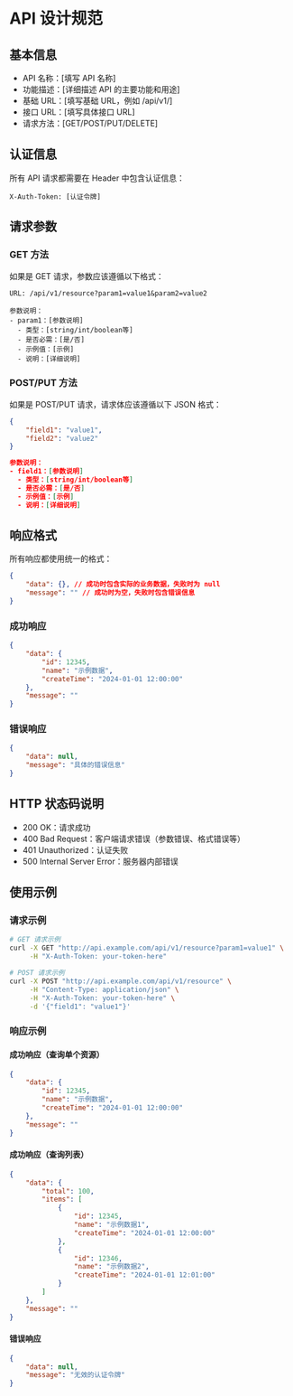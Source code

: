 # API 设计规范

## 基本信息
- API 名称：[填写 API 名称]
- 功能描述：[详细描述 API 的主要功能和用途]
- 基础 URL：[填写基础 URL，例如 /api/v1/]
- 接口 URL：[填写具体接口 URL]
- 请求方法：[GET/POST/PUT/DELETE]

## 认证信息
所有 API 请求都需要在 Header 中包含认证信息：
```
X-Auth-Token: [认证令牌]
```

## 请求参数
### GET 方法
如果是 GET 请求，参数应该遵循以下格式：
```
URL: /api/v1/resource?param1=value1&param2=value2

参数说明：
- param1：[参数说明]
  - 类型：[string/int/boolean等]
  - 是否必需：[是/否]
  - 示例值：[示例]
  - 说明：[详细说明]
```

### POST/PUT 方法
如果是 POST/PUT 请求，请求体应该遵循以下 JSON 格式：
```json
{
    "field1": "value1",
    "field2": "value2"
}

参数说明：
- field1：[参数说明]
  - 类型：[string/int/boolean等]
  - 是否必需：[是/否]
  - 示例值：[示例]
  - 说明：[详细说明]
```

## 响应格式
所有响应都使用统一的格式：
```json
{
    "data": {}, // 成功时包含实际的业务数据，失败时为 null
    "message": "" // 成功时为空，失败时包含错误信息
}
```

### 成功响应
```json
{
    "data": {
        "id": 12345,
        "name": "示例数据",
        "createTime": "2024-01-01 12:00:00"
    },
    "message": ""
}
```

### 错误响应
```json
{
    "data": null,
    "message": "具体的错误信息"
}
```

## HTTP 状态码说明
- 200 OK：请求成功
- 400 Bad Request：客户端请求错误（参数错误、格式错误等）
- 401 Unauthorized：认证失败
- 500 Internal Server Error：服务器内部错误

## 使用示例
### 请求示例
```bash
# GET 请求示例
curl -X GET "http://api.example.com/api/v1/resource?param1=value1" \
     -H "X-Auth-Token: your-token-here"

# POST 请求示例
curl -X POST "http://api.example.com/api/v1/resource" \
     -H "Content-Type: application/json" \
     -H "X-Auth-Token: your-token-here" \
     -d '{"field1": "value1"}'
```

### 响应示例
#### 成功响应（查询单个资源）
```json
{
    "data": {
        "id": 12345,
        "name": "示例数据",
        "createTime": "2024-01-01 12:00:00"
    },
    "message": ""
}
```

#### 成功响应（查询列表）
```json
{
    "data": {
        "total": 100,
        "items": [
            {
                "id": 12345,
                "name": "示例数据1",
                "createTime": "2024-01-01 12:00:00"
            },
            {
                "id": 12346,
                "name": "示例数据2",
                "createTime": "2024-01-01 12:01:00"
            }
        ]
    },
    "message": ""
}
```

#### 错误响应
```json
{
    "data": null,
    "message": "无效的认证令牌"
}
```